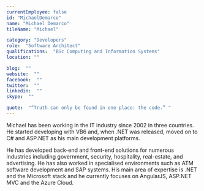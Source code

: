 ```yaml
---
currentEmployee: false
id: "MichaelDemarco"
name: "Michael Demarco"
tileName: "Michael"

category: "Developers"
role:  "Software Architect"
qualifications:  "BSc Computing and Information Systems"
location: ""

blog:  ""
website:  ""
facebook:  ""
twitter:  ""
linkedin:  ""
skype:  ""

quote:  "“Truth can only be found in one place: the code.” "
---
```


Michael has been working in the IT industry since 2002 in three countries. He started developing with VB6 and, when .NET was released, moved on to C# and ASP.NET as his main development platforms. 

He has developed back-end and front-end solutions for numerous industries including government, security, hospitality, real-estate, and advertising. He has also worked in specialised environments such as ATM software development and SAP systems. His main area of expertise is .NET and the Microsoft stack and he currently focuses on AngularJS, ASP.NET MVC and the Azure Cloud.